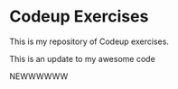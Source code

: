 # Codeup Exercises

This is my repository of Codeup exercises.

This is an update to my awesome code

NEWWWWWW






